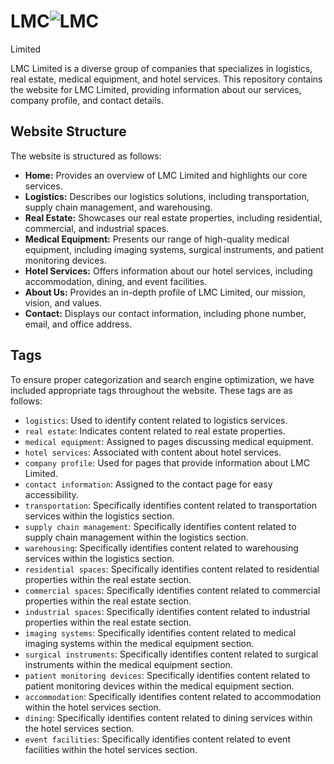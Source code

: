 # LMC![LMC](https://github.com/allenamaya/LMC-GROUP/assets/126647363/a63ffe3c-177c-48b4-b2a5-218c991a640e)
 Limited

LMC Limited is a diverse group of companies that specializes in logistics, real estate, medical equipment, and hotel services. This repository contains the website for LMC Limited, providing information about our services, company profile, and contact details.

## Website Structure

The website is structured as follows:

- **Home:** Provides an overview of LMC Limited and highlights our core services.
- **Logistics:** Describes our logistics solutions, including transportation, supply chain management, and warehousing.
- **Real Estate:** Showcases our real estate properties, including residential, commercial, and industrial spaces.
- **Medical Equipment:** Presents our range of high-quality medical equipment, including imaging systems, surgical instruments, and patient monitoring devices.
- **Hotel Services:** Offers information about our hotel services, including accommodation, dining, and event facilities.
- **About Us:** Provides an in-depth profile of LMC Limited, our mission, vision, and values.
- **Contact:** Displays our contact information, including phone number, email, and office address.

## Tags

To ensure proper categorization and search engine optimization, we have included appropriate tags throughout the website. These tags are as follows:

- `logistics`: Used to identify content related to logistics services.
- `real estate`: Indicates content related to real estate properties.
- `medical equipment`: Assigned to pages discussing medical equipment.
- `hotel services`: Associated with content about hotel services.
- `company profile`: Used for pages that provide information about LMC Limited.
- `contact information`: Assigned to the contact page for easy accessibility.
- `transportation`: Specifically identifies content related to transportation services within the logistics section.
- `supply chain management`: Specifically identifies content related to supply chain management within the logistics section.
- `warehousing`: Specifically identifies content related to warehousing services within the logistics section.
- `residential spaces`: Specifically identifies content related to residential properties within the real estate section.
- `commercial spaces`: Specifically identifies content related to commercial properties within the real estate section.
- `industrial spaces`: Specifically identifies content related to industrial properties within the real estate section.
- `imaging systems`: Specifically identifies content related to medical imaging systems within the medical equipment section.
- `surgical instruments`: Specifically identifies content related to surgical instruments within the medical equipment section.
- `patient monitoring devices`: Specifically identifies content related to patient monitoring devices within the medical equipment section.
- `accommodation`: Specifically identifies content related to accommodation within the hotel services section.
- `dining`: Specifically identifies content related to dining services within the hotel services section.
- `event facilities`: Specifically identifies content related to event facilities within the hotel services section.


